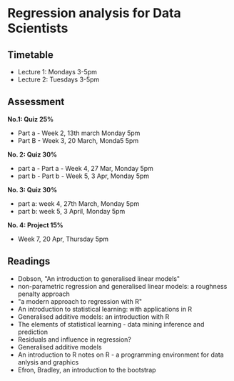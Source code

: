 # Regression analysis for Data Scientists

## Timetable
* Lecture 1: Mondays 3-5pm
* Lecture 2: Tuesdays 3-5pm

## Assessment
**No.1: Quiz 25%**
* Part a - Week 2, 13th march Monday 5pm
* Part B - Week 3, 20 March, Monda5 5pm

**No. 2: Quiz 30%**
* part a - Part a - Week 4, 27 Mar, Monday 5pm
* part b - Part b - Week 5, 3 Apr, Monday 5pm

**No. 3: Quiz 30%**
* part a: week 4, 27th March, Monday 5pm
* part b: week 5, 3 April, Monday 5pm

**No. 4: Project 15%**
* Week 7, 20 Apr, Thursday 5pm

## Readings
* Dobson, "An introduction to generalised linear models"
* non-parametric regression and generalised linear models: a roughness penalty approach
* "a modern approach to regression with R"
* An introduction to statistical learning: with applications in R
* Generalised additive models: an introduction with R
* The elements of statistical learning - data mining inference and prediction
* Residuals and influence in regression?
* Generalised additive models
* An introduction to R notes on R -  a programming environment for data anlysis and graphics
* Efron, Bradley, an introduction to the bootstrap